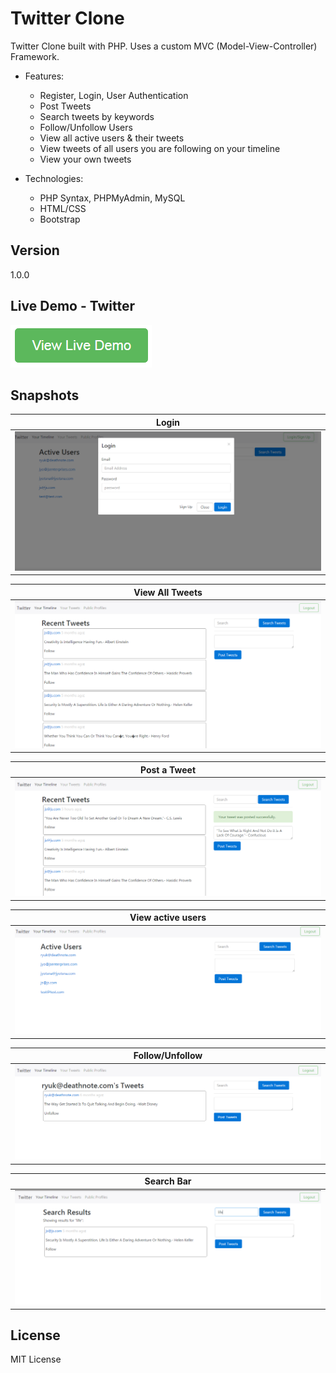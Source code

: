 # Twitter Clone

Twitter Clone built with PHP. Uses a custom MVC (Model-View-Controller) Framework.

* Features: 
  * Register, Login, User Authentication
  * Post Tweets
  * Search tweets by keywords
  * Follow/Unfollow Users
  * View all active users & their tweets
  * View tweets of all users you are following on your timeline
  * View your own tweets
  
  
* Technologies: 
  * PHP Syntax, PHPMyAdmin, MySQL
  * HTML/CSS
  * Bootstrap
  

## Version
1.0.0

## Live Demo - Twitter
 [![alt tag](https://github.com/Jyotsna-Singh/SearchVidz-YoutubeAPI/blob/master/img/green-button.PNG)](http://jyotsnasingh.com/projects/php/twitter/)

## Snapshots
  
 **Login** | 
--- |
 ![alt text](https://github.com/Jyotsna-Singh/Twitter-Clone-Custom-MVC/blob/master/img/login.PNG)   |
 
 **View All Tweets** | 
--- |
 ![alt text](https://github.com/Jyotsna-Singh/Twitter-Clone-Custom-MVC/blob/master/img/tweets.PNG)   |
 
 **Post a Tweet** | 
--- |
 ![alt text](https://github.com/Jyotsna-Singh/Twitter-Clone-Custom-MVC/blob/master/img/post2.PNG)   |
 
 **View active users** | 
--- |
 ![alt text](https://github.com/Jyotsna-Singh/Twitter-Clone-Custom-MVC/blob/master/img/users.PNG)   |
  
 **Follow/Unfollow** | 
--- |
 ![alt text](https://github.com/Jyotsna-Singh/Twitter-Clone-Custom-MVC/blob/master/img/follow.PNG)   |
 
 **Search Bar** | 
--- |
 ![alt text](https://github.com/Jyotsna-Singh/Twitter-Clone-Custom-MVC/blob/master/img/search.PNG)   |
 

  

## License
MIT License
